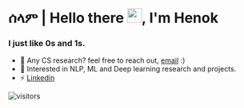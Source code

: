 # ሰላም | Hello there <img src="https://github.com/TheDudeThatCode/TheDudeThatCode/blob/master/Assets/Hi.gif" height="29px" width="29px">, I'm Henok 

### I just like 0s and 1s.  
- 💼 Any CS research? feel free to reach out, [email](mailto:henokb2124@gmail.com) :)
- 📌 Interested in NLP, ML and Deep learning research and projects.
- ⚡ [Linkedin](https://www.linkedin.com/in/henok-b-ademtew-7729b2183/)
  
![visitors](https://visitor-badge.laobi.icu/badge?page_id=HenokB.HenokB)
  
<br/>


